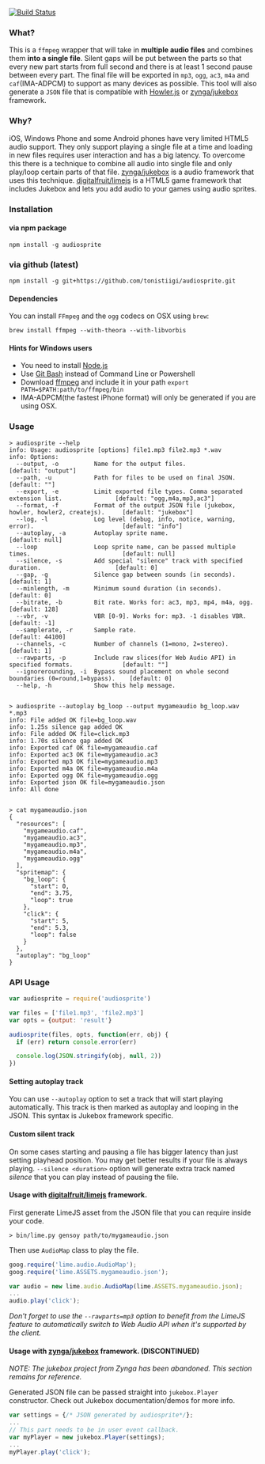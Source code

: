 [![Build Status](https://secure.travis-ci.org/tonistiigi/audiosprite.png)](http://travis-ci.org/tonistiigi/audiosprite)

### What?

This is a `ffmpeg` wrapper that will take in **multiple audio files** and combines them **into a single file**. Silent gaps will be put between the parts so that every new part starts from full second and there is at least 1 second pause between every part. The final file will be exported in `mp3`, `ogg`, `ac3`, `m4a` and `caf`(IMA-ADPCM) to support as many devices as possible. This tool will also generate a `JSON` file that is compatible with [Howler.js](https://github.com/goldfire/howler.js) or [zynga/jukebox](https://github.com/zynga/jukebox) framework.

### Why?

iOS, Windows Phone and some Android phones have very limited HTML5 audio support. They only support playing a single file at a time and loading in new files requires user interaction and has a big latency. To overcome this there is a technique to combine all audio into single file and only play/loop certain parts of that file. [zynga/jukebox](https://github.com/zynga/jukebox) is a audio framework that uses this technique.  [digitalfruit/limejs](https://github.com/digitalfruit/limejs) is a HTML5 game framework that includes Jukebox and lets you add audio to your games using audio sprites.

### Installation

#### via npm package
```
npm install -g audiosprite
```

### via github (latest)
```
npm install -g git+https://github.com/tonistiigi/audiosprite.git
```

#### Dependencies
You can install `FFmpeg` and the `ogg` codecs on OSX using `brew`:

```
brew install ffmpeg --with-theora --with-libvorbis
```

#### Hints for Windows users

- You need to install [Node.js](https://www.nodejs.org/)
- Use [Git Bash](http://git-scm.com/download/win) instead of Command Line or Powershell
- Download [ffmpeg](http://ffmpeg.zeranoe.com/builds/) and include it in your path `export PATH=$PATH:path/to/ffmpeg/bin`
- IMA-ADPCM(the fastest iPhone format) will only be generated if you are using OSX.

### Usage

```
> audiosprite --help
info: Usage: audiosprite [options] file1.mp3 file2.mp3 *.wav
info: Options:
  --output, -o          Name for the output files.                                               [default: "output"]
  --path, -u            Path for files to be used on final JSON.                                 [default: ""]
  --export, -e          Limit exported file types. Comma separated extension list.               [default: "ogg,m4a,mp3,ac3"]
  --format, -f          Format of the output JSON file (jukebox, howler, howler2, createjs).     [default: "jukebox"]
  --log, -l             Log level (debug, info, notice, warning, error).                         [default: "info"]
  --autoplay, -a        Autoplay sprite name.                                                    [default: null]
  --loop                Loop sprite name, can be passed multiple times.                          [default: null]
  --silence, -s         Add special "silence" track with specified duration.                     [default: 0]
  --gap, -g             Silence gap between sounds (in seconds).                                 [default: 1]
  --minlength, -m       Minimum sound duration (in seconds).                                     [default: 0]
  --bitrate, -b         Bit rate. Works for: ac3, mp3, mp4, m4a, ogg.                            [default: 128]
  --vbr, -v             VBR [0-9]. Works for: mp3. -1 disables VBR.                              [default: -1]
  --samplerate, -r      Sample rate.                                                             [default: 44100]
  --channels, -c        Number of channels (1=mono, 2=stereo).                                   [default: 1]
  --rawparts, -p        Include raw slices(for Web Audio API) in specified formats.              [default: ""]
  --ignorerounding, -i  Bypass sound placement on whole second boundaries (0=round,1=bypass).    [default: 0]
  --help, -h            Show this help message.


> audiosprite --autoplay bg_loop --output mygameaudio bg_loop.wav *.mp3
info: File added OK file=bg_loop.wav
info: 1.25s silence gap added OK
info: File added OK file=click.mp3
info: 1.70s silence gap added OK
info: Exported caf OK file=mygameaudio.caf
info: Exported ac3 OK file=mygameaudio.ac3
info: Exported mp3 OK file=mygameaudio.mp3
info: Exported m4a OK file=mygameaudio.m4a
info: Exported ogg OK file=mygameaudio.ogg
info: Exported json OK file=mygameaudio.json
info: All done


> cat mygameaudio.json
{
  "resources": [
    "mygameaudio.caf",
    "mygameaudio.ac3",
    "mygameaudio.mp3",
    "mygameaudio.m4a",
    "mygameaudio.ogg"
  ],
  "spritemap": {
    "bg_loop": {
      "start": 0,
      "end": 3.75,
      "loop": true
    },
    "click": {
      "start": 5,
      "end": 5.3,
      "loop": false
    }
  },
  "autoplay": "bg_loop"
}
```

### API Usage
```js
var audiosprite = require('audiosprite')

var files = ['file1.mp3', 'file2.mp3']
var opts = {output: 'result'}

audiosprite(files, opts, function(err, obj) {
  if (err) return console.error(err)

  console.log(JSON.stringify(obj, null, 2))
})
```

#### Setting autoplay track

You can use `--autoplay` option to set a track that will start playing automatically. This track is then marked as autoplay and looping in the JSON. This syntax is Jukebox framework specific.

#### Custom silent track

On some cases starting and pausing a file has bigger latency than just setting playhead position. You may get better results if your file is always playing. `--silence <duration>` option will generate extra track named *silence* that you can play instead of pausing the file.

#### Usage with [digitalfruit/limejs](https://github.com/digitalfruit/limejs) framework.

First generate LimeJS asset from the JSON file that you can require inside your code.

```
> bin/lime.py gensoy path/to/mygameaudio.json
```

Then use `AudioMap` class to play the file.

```javascript
goog.require('lime.audio.AudioMap');
goog.require('lime.ASSETS.mygameaudio.json');

var audio = new lime.audio.AudioMap(lime.ASSETS.mygameaudio.json);
...
audio.play('click');
```

*Don't forget to use the `--rawparts=mp3` option to benefit from the LimeJS feature to automatically switch to Web Audio API when it's supported by the client.*

#### Usage with [zynga/jukebox](https://github.com/zynga/jukebox) framework. (DISCONTINUED)

*NOTE: The jukebox project from Zynga has been abandoned. This section remains for reference.*

Generated JSON file can be passed straight into `jukebox.Player` constructor. Check out Jukebox documentation/demos for more info.

```javascript
var settings = {/* JSON generated by audiosprite*/};
...
// This part needs to be in user event callback.
var myPlayer = new jukebox.Player(settings);
...
myPlayer.play('click');
```

